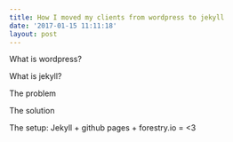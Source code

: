 ```yaml
---
title: How I moved my clients from wordpress to jekyll
date: '2017-01-15 11:11:18'
layout: post
---
```

What is wordpress?

What is jekyll?

The problem

The solution

The setup: Jekyll + github pages + forestry.io = <3